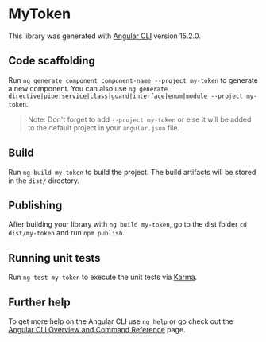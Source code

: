 # MyToken

This library was generated with [Angular CLI](https://github.com/angular/angular-cli) version 15.2.0.

## Code scaffolding

Run `ng generate component component-name --project my-token` to generate a new component. You can also use `ng generate directive|pipe|service|class|guard|interface|enum|module --project my-token`.
> Note: Don't forget to add `--project my-token` or else it will be added to the default project in your `angular.json` file. 

## Build

Run `ng build my-token` to build the project. The build artifacts will be stored in the `dist/` directory.

## Publishing

After building your library with `ng build my-token`, go to the dist folder `cd dist/my-token` and run `npm publish`.

## Running unit tests

Run `ng test my-token` to execute the unit tests via [Karma](https://karma-runner.github.io).

## Further help

To get more help on the Angular CLI use `ng help` or go check out the [Angular CLI Overview and Command Reference](https://angular.io/cli) page.
